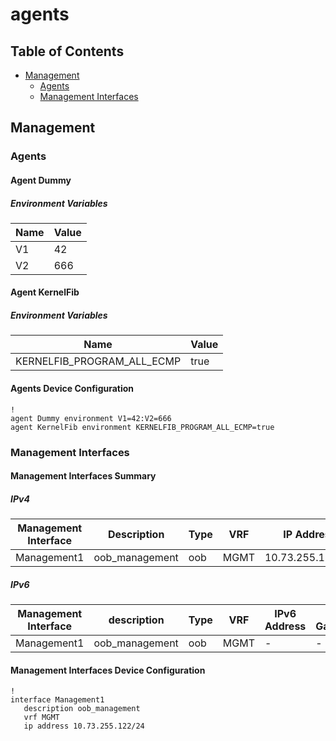 # agents

## Table of Contents

- [Management](#management)
  - [Agents](#agents)
  - [Management Interfaces](#management-interfaces)

## Management

### Agents

#### Agent Dummy

##### Environment Variables

| Name | Value |
| ---- | ----- |
| V1 | 42 |
| V2 | 666 |

#### Agent KernelFib

##### Environment Variables

| Name | Value |
| ---- | ----- |
| KERNELFIB_PROGRAM_ALL_ECMP | true |

#### Agents Device Configuration

```eos
!
agent Dummy environment V1=42:V2=666
agent KernelFib environment KERNELFIB_PROGRAM_ALL_ECMP=true
```

### Management Interfaces

#### Management Interfaces Summary

##### IPv4

| Management Interface | Description | Type | VRF | IP Address | Gateway |
| -------------------- | ----------- | ---- | --- | ---------- | ------- |
| Management1 | oob_management | oob | MGMT | 10.73.255.122/24 | 10.73.255.2 |

##### IPv6

| Management Interface | description | Type | VRF | IPv6 Address | IPv6 Gateway |
| -------------------- | ----------- | ---- | --- | ------------ | ------------ |
| Management1 | oob_management | oob | MGMT | - | - |

#### Management Interfaces Device Configuration

```eos
!
interface Management1
   description oob_management
   vrf MGMT
   ip address 10.73.255.122/24
```
